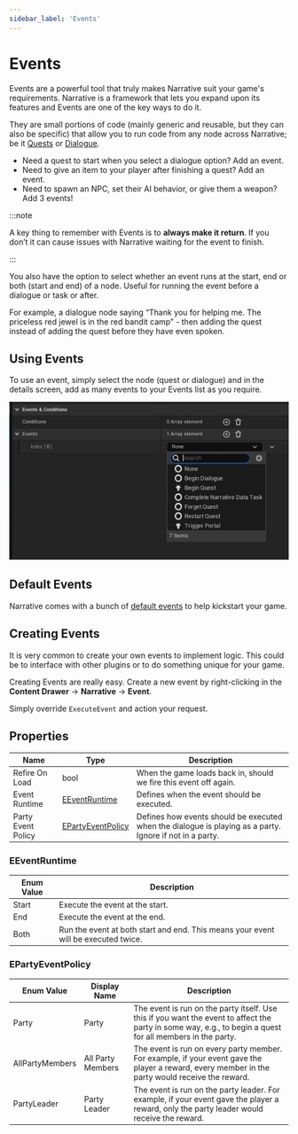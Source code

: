 ```yaml
---
sidebar_label: 'Events'
---
```


# Events

Events are a powerful tool that truly makes Narrative suit your game's requirements. Narrative is a framework that lets you expand upon its features and Events are one of the key ways to do it.

They are small portions of code (mainly generic and reusable, but they can also be specific) that allow you to run code from any node across Narrative; be it [Quests](../quests) or [Dialogue](../dialogue).

- Need a quest to start when you select a dialogue option? Add an event.
- Need to give an item to your player after finishing a quest? Add an event.
- Need to spawn an NPC, set their AI behavior, or give them a weapon? Add 3 events!

:::note

A key thing to remember with Events is to **always make it return**. If you don’t it can cause issues with Narrative waiting for the event to finish.

:::

You also have the option to select whether an event runs at the start, end or both (start and end) of a node. Useful for running the event before a dialogue or task or after. 

For example, a dialogue node saying “Thank you for helping me. The priceless red jewel is in the red bandit camp” - then adding the quest instead of adding the quest before they have even spoken.

## Using Events

To use an event, simply select the node (quest or dialogue) and in the details screen, add as many events to your Events list as you require.

![events-adding.png](/img/events/events-adding.png)

## Default Events

Narrative comes with a bunch of [default events](./default-events) to help kickstart your game.

## Creating Events

It is very common to create your own events to implement logic. This could be to interface with other plugins or to do something unique for your game.

Creating Events are really easy. Create a new event by right-clicking in the **Content Drawer** -> **Narrative** -> **Event**.

Simply override `ExecuteEvent` and action your request.

## Properties

| Name               | Type                                              | Description                                                                                              |
|--------------------|---------------------------------------------------|----------------------------------------------------------------------------------------------------------|
| Refire On Load     | bool                                              | When the game loads back in, should we fire this event off again.                                        |
| Event Runtime      | [EEventRuntime](./index.md#eeventruntime)         | Defines when the event should be executed.                                                               |
| Party Event Policy | [EPartyEventPolicy](./index.md#epartyeventpolicy) | Defines how events should be executed when the dialogue is playing as a party. Ignore if not in a party. |

### EEventRuntime

| Enum Value | Description                                                                        |
|------------|------------------------------------------------------------------------------------|
| Start      | Execute the event at the start.                                                    |
| End        | Execute the event at the end.                                                      |
| Both       | Run the event at both start and end. This means your event will be executed twice. |

### EPartyEventPolicy

| Enum Value      | Display Name      | Description                                                                                                                                                |
|-----------------|-------------------|------------------------------------------------------------------------------------------------------------------------------------------------------------|
| Party           | Party             | The event is run on the party itself. Use this if you want the event to affect the party in some way, e.g., to begin a quest for all members in the party. |
| AllPartyMembers | All Party Members | The event is run on every party member. For example, if your event gave the player a reward, every member in the party would receive the reward.           |
| PartyLeader     | Party Leader      | The event is run on the party leader. For example, if your event gave the player a reward, only the party leader would receive the reward.                 |
